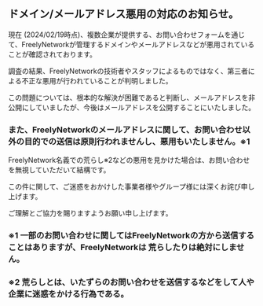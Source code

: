 ## ドメイン/メールアドレス悪用の対応のお知らせ。

 現在 (2024/02/19時点)、複数企業が提供する、お問い合わせフォームを通じて、FreelyNetworkが管理するドメインやメールアドレスなどが悪用されていることが確認されております。

調査の結果、FreelyNetworkの技術者やスタッフによるものではなく、第三者による不正な悪用が行われていることが判明しました。

 この問題については、根本的な解決が困難であると判断し、メールアドレスを非公開にしていましたが、今後はメールアドレスを公開することにいたしました。

### また、FreelyNetworkのメールアドレスに関して、お問い合わせ以外の目的での送信は原則行われませんし、悪用もいたしません。※1

 FreelyNetwork名義での荒らし※2などの悪用を見かけた場合は、お問い合わせを無視していただいて結構です。

 この件に関して、ご迷惑をおかけした事業者様やグループ様には深くお詫び申し上げます。

 ご理解とご協力を賜りますようお願い申し上げます。


### ※1 一部のお問い合わせに関してはFreelyNetworkの方から送信することはありますが、FreelyNetworkは 荒らしたりは絶対にしません。
### ※2 荒らしとは、いたずらのお問い合わせを送信するなどをして人や企業に迷惑をかける行為である。
